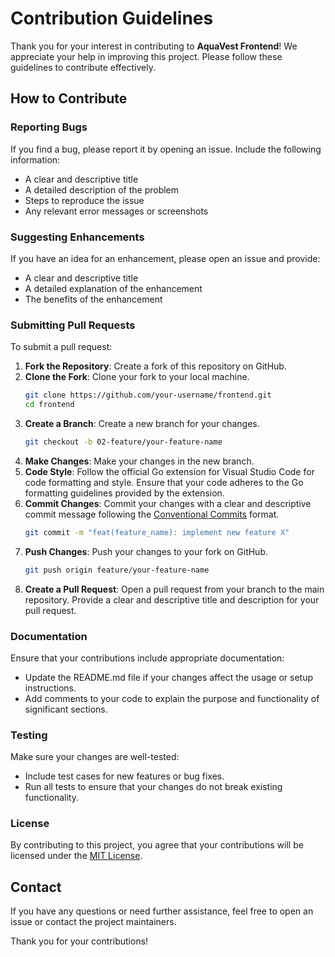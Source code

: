 # Contribution Guidelines

Thank you for your interest in contributing to **AquaVest Frontend**! We appreciate your help in improving this project. Please follow these guidelines to contribute effectively.

## How to Contribute

### Reporting Bugs

If you find a bug, please report it by opening an issue. Include the following information:

- A clear and descriptive title
- A detailed description of the problem
- Steps to reproduce the issue
- Any relevant error messages or screenshots

### Suggesting Enhancements

If you have an idea for an enhancement, please open an issue and provide:

- A clear and descriptive title
- A detailed explanation of the enhancement
- The benefits of the enhancement

### Submitting Pull Requests

To submit a pull request:

1. **Fork the Repository**: Create a fork of this repository on GitHub.
2. **Clone the Fork**: Clone your fork to your local machine.
   ```sh
   git clone https://github.com/your-username/frontend.git
   cd frontend
   ```
3. **Create a Branch**: Create a new branch for your changes.
   ```sh
   git checkout -b 02-feature/your-feature-name
   ```
4. **Make Changes**: Make your changes in the new branch.
5. **Code Style**: Follow the official Go extension for Visual Studio Code for code formatting and style. Ensure that your code adheres to the Go formatting guidelines provided by the extension.
6. **Commit Changes**: Commit your changes with a clear and descriptive commit message following the [Conventional Commits](https://www.conventionalcommits.org/en/v1.0.0/) format.
   ```sh
   git commit -m "feat(feature_name): implement new feature X"
   ```
7. **Push Changes**: Push your changes to your fork on GitHub.
   ```sh
   git push origin feature/your-feature-name
   ```
8. **Create a Pull Request**: Open a pull request from your branch to the main repository. Provide a clear and descriptive title and description for your pull request.

### Documentation

Ensure that your contributions include appropriate documentation:

- Update the README.md file if your changes affect the usage or setup instructions.
- Add comments to your code to explain the purpose and functionality of significant sections.

### Testing

Make sure your changes are well-tested:

- Include test cases for new features or bug fixes.
- Run all tests to ensure that your changes do not break existing functionality.

### License

By contributing to this project, you agree that your contributions will be licensed under the [MIT License](LICENSE).

## Contact

If you have any questions or need further assistance, feel free to open an issue or contact the project maintainers.

Thank you for your contributions!
